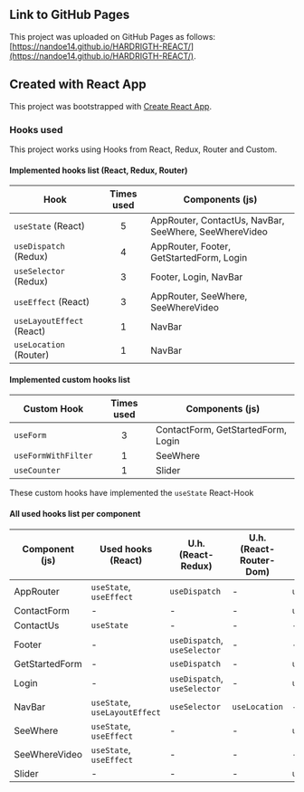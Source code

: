 ## Link to GitHub Pages

This project was uploaded on GitHub Pages as follows: [https://nandoe14.github.io/HARDRIGTH-REACT/](https://nandoe14.github.io/HARDRIGTH-REACT/).

## Created with React App

This project was bootstrapped with [Create React App](https://github.com/facebook/create-react-app).

### Hooks used

This project works using Hooks from React, Redux, Router and Custom.

#### Implemented hooks list (React, Redux, Router)

| Hook                      | Times used | Components (js)                                       |
|---------------------------|:----------:|-------------------------------------------------------|
| `useState` (React)        | 5          | AppRouter, ContactUs, NavBar, SeeWhere, SeeWhereVideo |
| `useDispatch` (Redux)     | 4          | AppRouter, Footer, GetStartedForm, Login              |
| `useSelector` (Redux)     | 3          | Footer, Login, NavBar                                 |
| `useEffect` (React)       | 3          | AppRouter, SeeWhere, SeeWhereVideo                    |
| `useLayoutEffect` (React) | 1          | NavBar                                                |
| `useLocation` (Router)    | 1          | NavBar                                                |

#### Implemented custom hooks list

| Custom Hook         | Times used | Components (js)                    |
|---------------------|:----------:|------------------------------------|
| `useForm`           | 3          | ContactForm, GetStartedForm, Login |
| `useFormWithFilter` | 1          | SeeWhere                           |
| `useCounter`        | 1          | Slider                             |

These custom hooks have implemented the `useState` React-Hook

#### All used hooks list per component

| Component (js) | Used hooks (React)            | U.h. (React-Redux)           | U.h. (React-Router-Dom) | U.h. (Custom)       |
|----------------|-------------------------------|------------------------------|-------------------------|---------------------|
| AppRouter      | `useState`, `useEffect`       | `useDispatch`                | -                       | `useCounter`        |
| ContactForm    | -                             | -                            | -                       | `useForm`           |
| ContactUs      | `useState`                    | -                            | -                       | -                   |
| Footer         | -                             | `useDispatch`, `useSelector` | -                       | -                   |
| GetStartedForm | -                             | `useDispatch`                | -                       | `useForm`           |
| Login          | -                             | `useDispatch`, `useSelector` | -                       | `useForm`           |
| NavBar         | `useState`, `useLayoutEffect` | `useSelector`                | `useLocation`           | -                   |
| SeeWhere       | `useState`, `useEffect`       | -                            | -                       | `useFormWithFilter` |
| SeeWhereVideo  | `useState`, `useEffect`       | -                            | -                       | -                   |
| Slider         | -                             | -                            | -                       | `useCounter`        |










